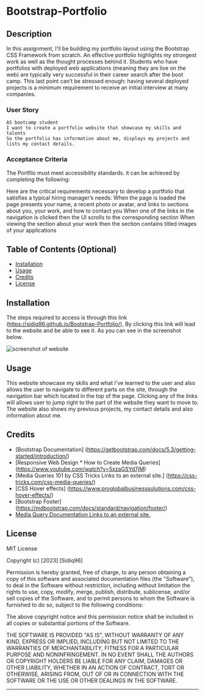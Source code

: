 # Bootstrap-Portfolio
## Description

In this assignment, I'll be building my portfolio layout using the Bootstrap CSS Framework from scratch. An effective portfolio highlights my strongest work as well as the thought processes behind it. Students who have portfolios with deployed web applications (meaning they are live on the web) are typically very successful in their career search after the boot camp. This last point can’t be stressed enough: having several deployed projects is a minimum requirement to receive an initial interview at many companies.

### User Story

```
AS bootcamp student
I want to create a portfolio website that showcase my skills and talents
So the portfolio has information about me, displays my projects and lists my contact details.
```
### Acceptance Criteria

The Portfilo must meet accessibility standards. it can be achieved by completing the following:

Here are the critical requirements necessary to develop a portfolio that satisfies a typical hiring manager’s needs:
When the page is loaded the page presents your name, a recent photo or avatar, and links to sections about you, your work, and how to contact you
When one of the links in the navigation is clicked then the UI scrolls to the corresponding section
When viewing the section about your work then the section contains titled images of your applications


## Table of Contents (Optional)
- [Installation](#installation)
- [Usage](#usage)
- [Credits](#credits)
- [License](#license)

## Installation

The steps required to access is through this link (https://sidiq96.github.io/Bootstrap-Portfolio/), By clicking this link will lead to the website and be able to see it. As you can see in the screenshot below.

![screenshot of website](/Challenges/03-modules/Bootstrap-Portfolio/starter/images/Screenshot%20of%20my%20website.png)

## Usage

This website showcase my skills and what I've learned to the user and also allows the user to navigate to different parts on the site, through the navigation bar which located in the top
of the page. Clicking any of the links will allows user to jump right to the part of the website they want to move to. The website also shows my previous projects, my contact details and also information about me.

## Credits

* [Bootstrap Documentation] (https://getbootstrap.com/docs/5.3/getting-started/introduction/)
* [Responsive Web Design * How to Create Media Queries] (https://www.youtube.com/watch?v=5xzaGSYd7jM)
* [Media Queries 101 by CSS Tricks Links to an external site.] (https://css-tricks.com/css-media-queries/)
* [CSS Hover effects] (https://www.proglobalbusinesssolutions.com/css-hover-effects/)
* [Bootstrap Footer] (https://mdbootstrap.com/docs/standard/navigation/footer/)
* [Media Query Documentation Links to an external site.](https://www.w3schools.com/cssref/css3_pr_mediaquery.php)


## License

MIT License

Copyright (c) [2023] [Sidiq96]

Permission is hereby granted, free of charge, to any person obtaining a copy
of this software and associated documentation files (the "Software"), to deal
in the Software without restriction, including without limitation the rights
to use, copy, modify, merge, publish, distribute, sublicense, and/or sell
copies of the Software, and to permit persons to whom the Software is
furnished to do so, subject to the following conditions:

The above copyright notice and this permission notice shall be included in all
copies or substantial portions of the Software.

THE SOFTWARE IS PROVIDED "AS IS", WITHOUT WARRANTY OF ANY KIND, EXPRESS OR
IMPLIED, INCLUDING BUT NOT LIMITED TO THE WARRANTIES OF MERCHANTABILITY,
FITNESS FOR A PARTICULAR PURPOSE AND NONINFRINGEMENT. IN NO EVENT SHALL THE
AUTHORS OR COPYRIGHT HOLDERS BE LIABLE FOR ANY CLAIM, DAMAGES OR OTHER
LIABILITY, WHETHER IN AN ACTION OF CONTRACT, TORT OR OTHERWISE, ARISING FROM,
OUT OF OR IN CONNECTION WITH THE SOFTWARE OR THE USE OR OTHER DEALINGS IN THE
SOFTWARE.

---